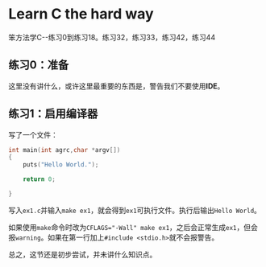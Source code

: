 # Learn C the hard way

笨方法学C--练习0到练习18。练习32，练习33，练习42，练习44

## 练习0：准备

这里没有讲什么，或许这里最重要的东西是，警告我们不要使用**IDE**。

## 练习1：启用编译器

写了一个文件：

```c
int main(int agrc,char *argv[]) 
{
    puts("Hello World.");

    return 0;

}
```

写入`ex1.c`并输入`make ex1`，就会得到`ex1`可执行文件。执行后输出`Hello World`。

如果使用`make`命令时改为`CFLAGS="-Wall" make ex1`，之后会正常生成`ex1`，但会报`warning`。如果在第一行加上`#include <stdio.h>`就不会报警告。

总之，这节还是初步尝试，并未讲什么知识点。
